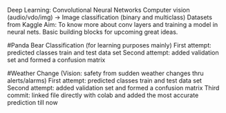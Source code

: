 Deep Learning: Convolutional Neural Networks
Computer vision (audio/vdo/img) -> Image classification (binary and multiclass)
Datasets from Kaggle
Aim: To know more about conv layers and training a model in neural nets. Basic building blocks for upcoming great ideas. 


#Panda Bear Classification  (for learning purposes mainly)
First attempt: predicted classes train and test data set
Second attempt: added validation set and formed a confusion matrix


#Weather Change  (Vision: safety from sudden weather changes thru alerts/alarms)
First attempt: predicted classes train and test data set
Second attempt: added validation set and formed a confusion matrix
Third commit: linked file directly with colab and added the most accurate prediction till now
